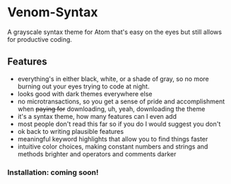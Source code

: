 # Venom-Syntax
A grayscale syntax theme for Atom that's easy on the eyes but still allows for productive coding.

## Features
* everything's in either black, white, or a shade of gray, so no more burning out your eyes trying to code at night.
* looks good with dark themes everywhere else
* no microtransactions, so you get a sense of pride and accomplishment when ~~paying for~~ downloading, uh, yeah, downloading the theme
* it's a syntax theme, how many features can I even add
* most people don't read this far so if you do I would suggest you don't
* ok back to writing plausible features
* meaningful keyword highlights that allow you to find things faster
* intuitive color choices, making constant numbers and strings and methods brighter and operators and comments darker

### Installation: coming soon!
